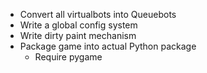- Convert all virtualbots into Queuebots
- Write a global config system
- Write dirty paint mechanism
- Package game into actual Python package
  - Require pygame
